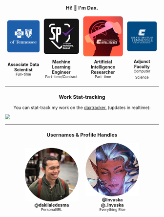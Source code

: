 <h3 align="center" style="text-align: center"> Hi! 👋 I'm Dax. </h3>
<table align="center" style="text-align: center; border: none;">
    <tbody align="center" style="border: none;">
        <tr align="center" style="border: none;">
            <td align="center" style="border: none;"><img width="175vw" src="media/bcbst.png"></td>
            <td align="center" style="border: none;"><img width="175vw" src="media/sp1.png"></td>
            <td align="center" style="border: none;"><img width="175vw" src="media/nilab.png"></td>
            <td align="center" style="border: none;"><img width="175vw" src="media/utc.png"></td>
        </tr>
        <tr align="center" style="border: none;">
            <td align="center" style="border: none;">
                <b> Associate Data Scientist </b> <br>
                <sup> Full-time </sup>
            </td>
            <td align="center" style="border: none;">
                <b> Machine Learning Engineer </b> <br>
                <sup> Part-time/Contract </sup>
            </td>
            <td align="center" style="border: none;">
                <b> Artificial Intelligence Researcher </b> <br>
                <sup> Part-time </sup>
            </td>
            <td align="center" style="border: none;">
                <b> Adjunct Faculty </b> <br>
                <sup> Computer Science </sup>
            </td>
        </tr>
    </tbody>
</table>

---
<h3 align="center" style="text-align: center"> Work Stat-tracking </h3>

<p align="center" style="text-align: center"> You can stat-track my work on the <a href="https://dakilaledesma.github.io/">daxtracker.</a> (updates in realtime): </p>
<img src="https://dakilaledesma.github.io/public/heatmap.png">

---
<h3 align="center" style="text-align: center"> Usernames & Profile Handles </h3>

<div align="center">
  <span style="display: inline-block; margin-right: 20px; text-align: center;">
    <img width="175" src="media/self.png"><br>
    <b>@dakilaledesma</b><br>
    <sup>Personal/IRL</sup>
      <br>
  </span>
  <span style="display: inline-block; text-align: center;">
    <img width="175" src="media/dp.png"><br>
    <b>@Invuska<br>@_Invuska</b><br>
    <sup>Everything Else</sup><br>
  </span>
</div>

<!--
**dakilaledesma/dakilaledesma** is a ✨ _special_ ✨ repository because its `README.md` (this file) appears on your GitHub profile.

Here are some ideas to get you started:

- 🔭 I’m currently working on ...
- 🌱 I’m currently learning ...
- 👯 I’m looking to collaborate on ...
- 🤔 I’m looking for help with ...
- 💬 Ask me about ...
- 📫 How to reach me: ...
- 😄 Pronouns: ...
- ⚡ Fun fact: ...
-->
